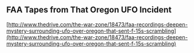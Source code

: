 ## FAA Tapes from That Oregon UFO Incident
  
  [http://www.thedrive.com/the-war-zone/18473/faa-recordings-deepen-mystery-surrounding-ufo-over-oregon-that-sent-f-15s-scrambling](http://www.thedrive.com/the-war-zone/18473/faa-recordings-deepen-mystery-surrounding-ufo-over-oregon-that-sent-f-15s-scrambling)